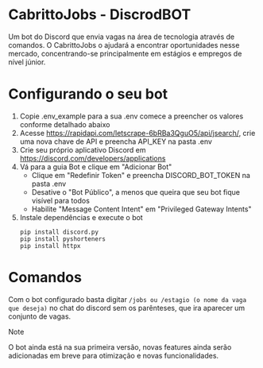 # CabrittoJobs - DiscrodBOT
Um bot do Discord que envia vagas na área de tecnologia através de comandos. O CabrittoJobs o ajudará a encontrar oportunidades nesse mercado, concentrando-se principalmente em estágios e empregos de nível júnior.

# Configurando o seu bot
1. Copie .env_example para a sua .env comece a preencher os valores conforme detalhado abaixo
2. Acesse https://rapidapi.com/letscrape-6bRBa3QguO5/api/jsearch/, crie uma nova chave de API e preencha API_KEY na pasta .env
3. Crie seu próprio aplicativo Discord em https://discord.com/developers/applications
4. Vá para a guia Bot e clique em "Adicionar Bot"
   - Clique em "Redefinir Token" e preencha DISCORD_BOT_TOKEN na pasta .env
   - Desative o "Bot Público", a menos que queira que seu bot fique visível para todos
   - Habilite "Message Content Intent" em "Privileged Gateway Intents"
5. Instale dependências e execute o bot
   ```
   pip install discord.py
   pip install pyshorteners
   pip install httpx
   ```
# Comandos
Com o bot configurado basta digitar ```/jobs ou /estagio (o nome da vaga que deseja)``` no chat do discord sem os parênteses, que ira aparecer um conjunto de vagas.
> [!NOTE]
> O bot ainda está na sua primeira versão, novas features ainda serão adicionadas em breve para otimização e novas funcionalidades.
